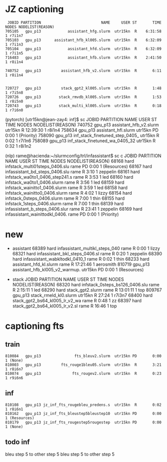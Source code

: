 # JZ captioning
     JOBID PARTITION                           NAME     USER ST       TIME  NODES NODELIST(REASON)
    705105   gpu_p13            assistant_hfg.slurm  utr15kn  R    6:31:58      1 r7i1n7
    705103   gpu_p13      assistant_hfb_kl005.slurm  utr15kn  R    6:32:09      1 r7i1n3
    705104   gpu_p13            assistant_hfd.slurm  utr15kn  R    6:32:09      1 r7i1n5
    716483   gpu_p13            assistant_hfb.slurm  utr15kn  R    2:41:50      1 r8i1n4

    740752   gpu_p13         assistant_hfb_v2.slurm  utr15kn  R       6:11      1 r8i1n4


    720727   gpu_p13         stack_gpt2_kl005.slurm  utr15kn  R       1:48      1 r7i5n8
    720726   gpu_p13        stack_rmvdb_kl005.slurm  utr15kn  R       1:53      1 r8i5n0
    720743   gpu_p13        stack_multi_kl005.slurm  utr15kn  R       0:18      1 r7i6n0

(pytorch) [utr15kn@jean-zay4: inf]$ sc
     JOBID PARTITION                           NAME     USER ST       TIME  NODES NODELIST(REASON)
    740752   gpu_p13         assistant_hfb_v2.slurm  utr15kn  R   12:39:30      1 r8i1n4
    758634   gpu_p13            assistant_hfl.slurm  utr15kn PD       0:00      1 (Priority)
    758090   gpu_p13 inf_stack_finetuned_step_0405_  utr15kn  R       0:02      1 r7i1n6
    758089   gpu_p13 inf_stack_finetuned_wa_0405_32  utr15kn  R       0:32      1 r8i1n2


(nlp) rame@hacienda:~/slurmconfig/trl/infassistant$ sc
c
     JOBID PARTITION                           NAME     USER ST       TIME  NODES NODELIST(REASON)
     68168      hard infstack_multi01steps_0406.slu     rame PD       0:00      1 (Resources)
     68167      hard infassistant_bd_steps_0406.slu     rame  R       3:10      1 zeppelin
     68161      hard infstack_wa0to1_0406_step241.s     rame  R       3:53      1 led
     68160      hard     infstack_wa0to1_0406.slurm     rame  R       3:56      1 led
     68159      hard  infstack_wainitto1_0406.slurm     rame  R       3:59      1 led
     68158      hard  infstack_wainitto0_0406.slurm     rame  R       4:02      1 lizzy
     68154      hard     infstack_0steps_0406.slurm     rame  R       7:00      1 thin
     68155      hard     infstack_1steps_0406.slurm     rame  R       7:00      1 thin
     68139      hard infassistant_b_steps_0406.slur     rame  R      23:41      1 zeppelin
     68169      hard infassistant_wainittodkl_0406.     rame PD       0:00      1 (Priority)




# new

* assistant
     68389      hard infassistant_multikl_steps_040     rame  R       0:00      1 lizzy
     68321      hard infassistant_bkl_steps_0406.sl     rame  R       0:20      1 zeppelin
     68390      hard infassistant_wabkltodkl_0410_1     rame  R       0:02      1 thin
     68233      hard         assistant_hfd_kl.slurm     rame  R   17:21:46      1 aerosmith
    810719   gpu_p13 assistant_hfb_kl005_v2_warmup.  utr15kn PD       0:00      1 (Resources)

* stack
     JOBID PARTITION                           NAME     USER ST       TIME  NODES NODELIST(REASON)
   68320      hard infstack_0steps_bs126_0406.slu     rame  R    2:15:11      1 led
     68290      hard               stack_gpt2.slurm     rame  R   13:01:11      1 top
    809767   gpu_p13          stack_rmeld_kl0.slurm  utr15kn  R      27:24      1 r7i3n7
     68400      hard stack_gpt2_bs64_kl005_lr_v2_wa     rame  R       0:48      1 zz
     68397      hard stack_gpt2_bs64_kl005_lr_v2.sl     rame  R      16:46      1 top

# captioning fts

## train

    810084   gpu_p13               fts_bleuv2.slurm  utr15kn PD       0:00      1 (None)
    810003   gpu_p13         fts_rouge1bleu05.slurm  utr15kn  R       3:21      1 r8i6n7
    810074   gpu_p13              fts_rougev2.slurm  utr15kn  R       0:23      1 r9i6n6

## inf
    810108   gpu_p13 jz_inf_fts_rougebleu_predens.s  utr15kn  R       0:02      1 r8i6n1
    810162   gpu_p13 jz_inf_fts_bleustep5bleustep10  utr15kn PD       0:00      1 (Resources)
    810179   gpu_p13 jz_inf_fts_rougestep5rougestep  utr15kn PD       0:00      1 (None)

## todo inf

bleu step 5 to other step 5
bleu step 5 to other step 5

